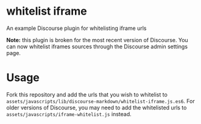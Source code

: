 whitelist iframe
================

An example Discourse plugin for whitelisting iframe urls

**Note:** this plugin is broken for the most recent version of Discourse. You can now whitelist iframes sources through the Discourse admin settings page.

Usage
=====

Fork this repository and add the urls that you wish to whitelist to `assets/javascripts/lib/discourse-markdown/whitelist-iframe.js.es6`.
For older versions of Discourse, you may need to add the whitelisted urls to `assets/javascripts/iframe-whitelist.js` instead.
